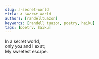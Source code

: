 ```yaml
---
slug: a-secret-world
title: A Secret World
authors: [randelltuazon]
keywords: [randell tuazon, poetry, haiku]
tags: [poetry, haiku]
---
```



In a secret world,<br/>
only you and I exist;<br/>
My sweetest escape.<br/>
